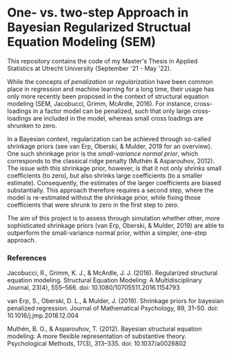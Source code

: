 # One- vs. two-step Approach in Bayesian Regularized Structual Equation Modeling (SEM)

This repository contains the code of my Master's Thesis in Applied Statistics at Utrecht University (September '21 - May '22). 

While the concepts of *penalization* or *regularization* have been common place in regression and machine learning for a long time, their usage has only more recently been proposed in the context of structural equation modeling (SEM, Jacobucci, Grimm, McArdle, 2016). For instance, cross-loadings in a factor model can be penalized, such that only large cross-loadings are included in the model, whereas small cross loadings are shrunken to zero. 

In a Bayesian context, regularization can be achieved through so-called shrinkage priors (see van Erp, Oberski, & Mulder, 2019 for an overview). One such shrinkage prior is the *small-variance normal prior*, which corresponds to the classical ridge penalty (Muthén & Asparouhov, 2012). The issue with this shrinkage prior, however, is that it not only shrinks small coefficients (to zero), but also shrinks large coefficients (to a smaller estimate). Consequently, the estimates of the larger coefficients are biased substantially. This approach therefore requires a second step, where the model is re-estimated without the shrinkage prior, while fixing those coefficients that were shrunk to zero in the first step to zero. 

The aim of this project is to assess through simulation whether other, more sophisticated shrinkage priors (van Erp, Oberski, & Mulder, 2019) are able to outperform the small-variance normal prior, within a simpler, one-step approach.

### References

Jacobucci, R., Grimm, K. J., & McArdle, J. J. (2016). Regularized structural equation modeling. Structural Equation Modeling: A Multidisciplinary Journal, 23(4), 555–566. doi: 10.1080/10705511.2016.1154793 

van Erp, S., Oberski, D. L., & Mulder, J. (2019). Shrinkage priors for bayesian penalized regression. Journal of Mathematical Psychology, 89, 31–50. doi: 10.1016/j.jmp.2018.12.004 

Muthén, B. O., & Asparouhov, T. (2012). Bayesian structural equation modeling: A more flexible representation of substantive theory. Psychological Methods, 17(3), 313–335. doi: 10.1037/a0026802
